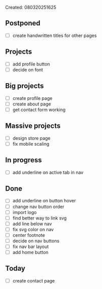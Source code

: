 Created: 080320251625

## Postponed

- [ ] create handwritten titles for other pages

## Projects

- [ ] add profile button
- [ ] decide on font

## Big projects

- [ ] create profile page
- [ ] create about page
- [ ] get contact form working

## Massive projects

- [ ] design store page
- [ ] fix mobile scaling

## In progress

- [ ] add underline on active tab in nav

## Done

- [ ] add underline on button hover
- [ ] change nav button order
- [ ] import logo
- [ ] find better way to link svg
- [ ] add line below nav
- [ ] fix svg color on nav
- [ ] center footnote
- [ ] decide on nav buttons
- [ ] fix nav bar layout
- [ ] add home button

## Today

- [ ] create contact page
